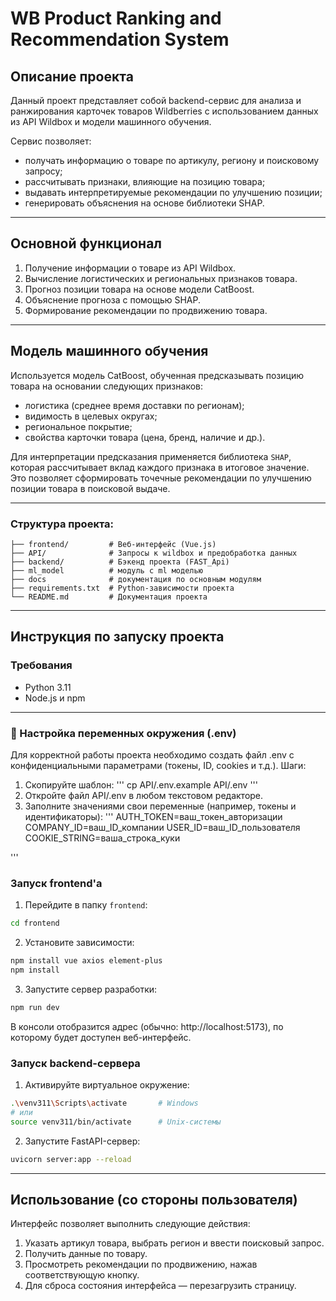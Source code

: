 # WB Product Ranking and Recommendation System

## Описание проекта

Данный проект представляет собой backend-сервис для анализа и ранжирования карточек товаров Wildberries с использованием данных из API Wildbox и модели машинного обучения.

Сервис позволяет:
- получать информацию о товаре по артикулу, региону и поисковому запросу;
- рассчитывать признаки, влияющие на позицию товара;
- выдавать интерпретируемые рекомендации по улучшению позиции;
- генерировать объяснения на основе библиотеки SHAP.

---

## Основной функционал

1. Получение информации о товаре из API Wildbox.
2. Вычисление логистических и региональных признаков товара.
3. Прогноз позиции товара на основе модели CatBoost.
4. Объяснение прогноза с помощью SHAP.
5. Формирование рекомендации по продвижению товара.

---

## Модель машинного обучения

Используется модель CatBoost, обученная предсказывать позицию товара на основании следующих признаков:

- логистика (среднее время доставки по регионам);
- видимость в целевых округах;
- региональное покрытие;
- свойства карточки товара (цена, бренд, наличие и др.).

Для интерпретации предсказания применяется библиотека `SHAP`, которая рассчитывает вклад каждого признака в итоговое значение. Это позволяет сформировать точечные рекомендации по улучшению позиции товара в поисковой выдаче.

---
### Структура проекта:
```
├── frontend/         # Веб-интерфейс (Vue.js)
├── API/              # Запросы к wildbox и предобработка данных
├── backend/          # Бэкенд проекта (FAST_Api)
├── ml_model          # модуль с ml моделью
├── docs              # документация по основным модулям
├── requirements.txt  # Python-зависимости проекта
└── README.md         # Документация проекта
```
---
##  Инструкция по запуску проекта

###  Требования

- Python 3.11
- Node.js и npm

---
### 🔐 Настройка переменных окружения (.env)

Для корректной работы проекта необходимо создать файл .env с конфиденциальными параметрами (токены, ID, cookies и т.д.).
Шаги:
1. Скопируйте шаблон:
'''
cp API/.env.example API/.env
'''
2. Откройте файл API/.env в любом текстовом редакторе.
3. Заполните значениями свои переменные (например, токены и идентификаторы):
'''
AUTH_TOKEN=ваш_токен_авторизации
COMPANY_ID=ваш_ID_компании
USER_ID=ваш_ID_пользователя
COOKIE_STRING=ваша_строка_куки

'''

###  Запуск frontend'а

1. Перейдите в папку `frontend`:

```bash
cd frontend
```
2. Установите зависимости:
```bash
npm install vue axios element-plus
npm install
```

3. Запустите сервер разработки:
```bash
npm run dev
```
В консоли отобразится адрес (обычно: http://localhost:5173), по которому будет доступен веб-интерфейс.

### Запуск backend-сервера

1. Активируйте виртуальное окружение:
```bash
.\venv311\Scripts\activate       # Windows
# или
source venv311/bin/activate      # Unix-системы
```
2. Запустите FastAPI-сервер:
```bash
uvicorn server:app --reload
```
---

## Использование (со стороны пользователя)

Интерфейс позволяет выполнить следующие действия:

1. Указать артикул товара, выбрать регион и ввести поисковый запрос.
2. Получить данные по товару.
3. Просмотреть рекомендации по продвижению, нажав соответствующую кнопку.
4. Для сброса состояния интерфейса — перезагрузить страницу.
